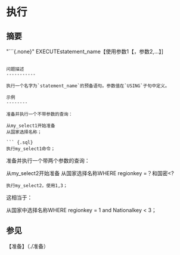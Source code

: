 执行
=======

摘要
--------

"```{.none}"
EXECUTEstatement_name【使用参数1【，参数2,...】]
```

问题描述
-----------

执行一个名字为`statement_name`的预备语句。参数值在`USING`子句中定义。

示例
--------

准备并执行一个不带参数的查询：

从my_select1开始准备
从国家选择名称；

``` {.sql}
执行my_select1命令；
```

准备并执行一个带两个参数的查询：

从my_select2开始准备
从国家选择名称WHERE regionkey =？和国密<?

``` {.sql}
执行my_select2，使用1,3；
```

这相当于：

从国家中选择名称WHERE regionkey = 1 and Nationalkey < 3；

参见
--------

【准备】（./准备）
